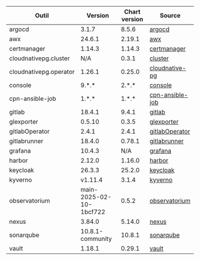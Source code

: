 | Outil                     | Version          | Chart version | Source                                                                                                               |
| ------------------------- | ---------------- | ------------- | -------------------------------------------------------------------------------------------------------------------- |
| argocd                    | 3.1.7            | 8.5.6         | [argocd](https://artifacthub.io/packages/helm/argo/argo-cd)                                                          |
| awx                       | 24.6.1           | 2.19.1        | [awx](https://artifacthub.io/packages/helm/awx-operator-helm/awx-operator)                                           |
| certmanager               | 1.14.3           | 1.14.3        | [certmanager](https://github.com/cert-manager/cert-manager/releases)                                                 |
| cloudnativepg.cluster     | N/A              | 0.3.1         | [cluster](https://artifacthub.io/packages/helm/cloudnative-pg/cluster)                                               |
| cloudnativepg.operator    | 1.26.1           | 0.25.0        | [cloudnative-pg](https://artifacthub.io/packages/helm/cloudnative-pg/cloudnative-pg)                                 |
| console                   | 9.\*.\*          | 2.\*.\*       | [console](https://github.com/cloud-pi-native/helm-charts)                                                            |
| cpn-ansible-job           | 1.\*.\*            | 1.\*.\*         | [cpn-ansible-job](https://github.com/cloud-pi-native/helm-charts)                                                    |
| gitlab                    | 18.4.1         | 9.4.1       | [gitlab](https://artifacthub.io/packages/helm/gitlab/gitlab)                                                         |
| glexporter | 0.5.10           | 0.3.5         | [glexporter](https://github.com/mvisonneau/helm-charts/tree/main/charts/gitlab-ci-pipelines-exporter) |
| gitlabOperator            | 2.4.1           | 2.4.1        | [gitlabOperator](https://gitlab.com/gitlab-org/cloud-native/gitlab-operator/-/tags)                                  |
| gitlabrunner              | 18.4.0          | 0.78.1        | [gitlabrunner](https://gitlab.com/gitlab-org/charts/gitlab-runner/-/tags)                                            |
| grafana                   | 10.4.3           | N/A           | [grafana](https://github.com/grafana/grafana/tags)                                                                   |
| harbor                    | 2.12.0           | 1.16.0        | [harbor](https://artifacthub.io/packages/helm/harbor/harbor)                                                         |
| keycloak                  | 26.3.3           | 25.2.0        | [keycloak](https://artifacthub.io/packages/helm/bitnami/keycloak)                                                    |
| kyverno                   | v1.11.4          | 3.1.4         | [kyverno](https://artifacthub.io/packages/helm/kyverno/kyverno)                                                      |
| observatorium             | main-2025-02-10-1bcf722 | 0.5.2  | [observatorium](https://github.com/cloud-pi-native/helm-charts/tree/main/charts/observatorium)                                                                   |
| nexus                     | 3.84.0           | 5.14.0        | [nexus](https://artifacthub.io/packages/helm/stevehipwell/nexus3)                                                    |
| sonarqube                 | 10.8.1-community | 10.8.1        | [sonarqube](https://artifacthub.io/packages/helm/sonarqube/sonarqube)                                                |
| vault                     | 1.18.1           | 0.29.1        | [vault](https://artifacthub.io/packages/helm/hashicorp/vault)                                                        |
